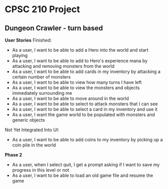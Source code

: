 # CPSC 210 Project

## Dungeon Crawler - turn based

**User Stories**
Finished:

- As a user, I want to be able to add a Hero into the world and start playing 
- As a user, I want to be able to add to Hero's experience mana by attacking and removing monsters from the world
- As a user, I want to be able to add cards in my inventory by attacking a certain number of monsters
- As a user, I want to be able to view how many turns I have left
- As a user, I want to be able to view the monsters and objects immediately surrounding me
- As a user, I want to be able to move around in the world
- As a user, I want to be able to select to attack monsters that I can see
- As a user, I want to be able to select a card in my inventory and use it
- As a user, I want the game world to be populated with monsters and generic objects

Not Yet Integrated Into UI:
- As a user, I want to be able to add coins to my inventory by picking up a coin pile in the world

**Phase 2**
- As a user, when I select quit, I get a prompt asking if I want to save my progress in this level or not
- As a user, I want to be able to load an old game file and resume the game




